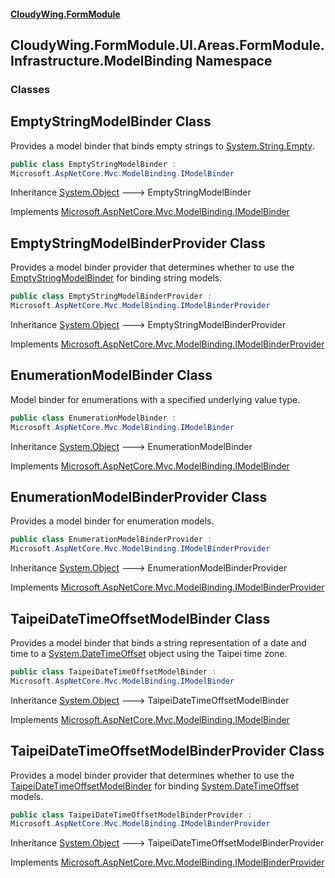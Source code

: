 #### [CloudyWing.FormModule](index.md 'index')

## CloudyWing.FormModule.UI.Areas.FormModule.Infrastructure.ModelBinding Namespace
### Classes

<a name='CloudyWing.FormModule.UI.Areas.FormModule.Infrastructure.ModelBinding.EmptyStringModelBinder'></a>

## EmptyStringModelBinder Class

Provides a model binder that binds empty strings to [System.String.Empty](https://docs.microsoft.com/en-us/dotnet/api/System.String.Empty 'System.String.Empty').

```csharp
public class EmptyStringModelBinder :
Microsoft.AspNetCore.Mvc.ModelBinding.IModelBinder
```

Inheritance [System.Object](https://docs.microsoft.com/en-us/dotnet/api/System.Object 'System.Object') &#129106; EmptyStringModelBinder

Implements [Microsoft.AspNetCore.Mvc.ModelBinding.IModelBinder](https://docs.microsoft.com/en-us/dotnet/api/Microsoft.AspNetCore.Mvc.ModelBinding.IModelBinder 'Microsoft.AspNetCore.Mvc.ModelBinding.IModelBinder')

<a name='CloudyWing.FormModule.UI.Areas.FormModule.Infrastructure.ModelBinding.EmptyStringModelBinderProvider'></a>

## EmptyStringModelBinderProvider Class

Provides a model binder provider that determines whether to use the [EmptyStringModelBinder](CloudyWing.FormModule.UI.Areas.FormModule.Infrastructure.ModelBinding.md#CloudyWing.FormModule.UI.Areas.FormModule.Infrastructure.ModelBinding.EmptyStringModelBinder 'CloudyWing.FormModule.UI.Areas.FormModule.Infrastructure.ModelBinding.EmptyStringModelBinder') for binding string models.

```csharp
public class EmptyStringModelBinderProvider :
Microsoft.AspNetCore.Mvc.ModelBinding.IModelBinderProvider
```

Inheritance [System.Object](https://docs.microsoft.com/en-us/dotnet/api/System.Object 'System.Object') &#129106; EmptyStringModelBinderProvider

Implements [Microsoft.AspNetCore.Mvc.ModelBinding.IModelBinderProvider](https://docs.microsoft.com/en-us/dotnet/api/Microsoft.AspNetCore.Mvc.ModelBinding.IModelBinderProvider 'Microsoft.AspNetCore.Mvc.ModelBinding.IModelBinderProvider')

<a name='CloudyWing.FormModule.UI.Areas.FormModule.Infrastructure.ModelBinding.EnumerationModelBinder'></a>

## EnumerationModelBinder Class

Model binder for enumerations with a specified underlying value type.

```csharp
public class EnumerationModelBinder :
Microsoft.AspNetCore.Mvc.ModelBinding.IModelBinder
```

Inheritance [System.Object](https://docs.microsoft.com/en-us/dotnet/api/System.Object 'System.Object') &#129106; EnumerationModelBinder

Implements [Microsoft.AspNetCore.Mvc.ModelBinding.IModelBinder](https://docs.microsoft.com/en-us/dotnet/api/Microsoft.AspNetCore.Mvc.ModelBinding.IModelBinder 'Microsoft.AspNetCore.Mvc.ModelBinding.IModelBinder')

<a name='CloudyWing.FormModule.UI.Areas.FormModule.Infrastructure.ModelBinding.EnumerationModelBinderProvider'></a>

## EnumerationModelBinderProvider Class

Provides a model binder for enumeration models.

```csharp
public class EnumerationModelBinderProvider :
Microsoft.AspNetCore.Mvc.ModelBinding.IModelBinderProvider
```

Inheritance [System.Object](https://docs.microsoft.com/en-us/dotnet/api/System.Object 'System.Object') &#129106; EnumerationModelBinderProvider

Implements [Microsoft.AspNetCore.Mvc.ModelBinding.IModelBinderProvider](https://docs.microsoft.com/en-us/dotnet/api/Microsoft.AspNetCore.Mvc.ModelBinding.IModelBinderProvider 'Microsoft.AspNetCore.Mvc.ModelBinding.IModelBinderProvider')

<a name='CloudyWing.FormModule.UI.Areas.FormModule.Infrastructure.ModelBinding.TaipeiDateTimeOffsetModelBinder'></a>

## TaipeiDateTimeOffsetModelBinder Class

Provides a model binder that binds a string representation of a date and time to a [System.DateTimeOffset](https://docs.microsoft.com/en-us/dotnet/api/System.DateTimeOffset 'System.DateTimeOffset') object using the Taipei time zone.

```csharp
public class TaipeiDateTimeOffsetModelBinder :
Microsoft.AspNetCore.Mvc.ModelBinding.IModelBinder
```

Inheritance [System.Object](https://docs.microsoft.com/en-us/dotnet/api/System.Object 'System.Object') &#129106; TaipeiDateTimeOffsetModelBinder

Implements [Microsoft.AspNetCore.Mvc.ModelBinding.IModelBinder](https://docs.microsoft.com/en-us/dotnet/api/Microsoft.AspNetCore.Mvc.ModelBinding.IModelBinder 'Microsoft.AspNetCore.Mvc.ModelBinding.IModelBinder')

<a name='CloudyWing.FormModule.UI.Areas.FormModule.Infrastructure.ModelBinding.TaipeiDateTimeOffsetModelBinderProvider'></a>

## TaipeiDateTimeOffsetModelBinderProvider Class

Provides a model binder provider that determines whether to use the [TaipeiDateTimeOffsetModelBinder](CloudyWing.FormModule.UI.Areas.FormModule.Infrastructure.ModelBinding.md#CloudyWing.FormModule.UI.Areas.FormModule.Infrastructure.ModelBinding.TaipeiDateTimeOffsetModelBinder 'CloudyWing.FormModule.UI.Areas.FormModule.Infrastructure.ModelBinding.TaipeiDateTimeOffsetModelBinder') for binding [System.DateTimeOffset](https://docs.microsoft.com/en-us/dotnet/api/System.DateTimeOffset 'System.DateTimeOffset') models.

```csharp
public class TaipeiDateTimeOffsetModelBinderProvider :
Microsoft.AspNetCore.Mvc.ModelBinding.IModelBinderProvider
```

Inheritance [System.Object](https://docs.microsoft.com/en-us/dotnet/api/System.Object 'System.Object') &#129106; TaipeiDateTimeOffsetModelBinderProvider

Implements [Microsoft.AspNetCore.Mvc.ModelBinding.IModelBinderProvider](https://docs.microsoft.com/en-us/dotnet/api/Microsoft.AspNetCore.Mvc.ModelBinding.IModelBinderProvider 'Microsoft.AspNetCore.Mvc.ModelBinding.IModelBinderProvider')